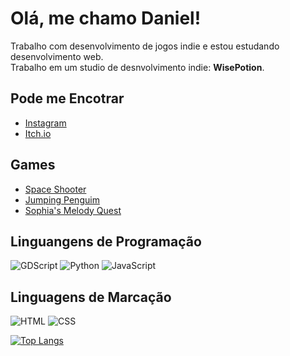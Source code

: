 # Olá, me chamo Daniel!
Trabalho com desenvolvimento de jogos indie e estou estudando desenvolvimento web.
<br>
Trabalho em um studio de desnvolvimento indie: **WisePotion**.
## Pode me Encotrar
- <a href="https://www.instagram.com/danlima133">Instagram</a>
- <a href="https://daniel-lima.itch.io/">Itch.io</a>
## Games
- <a href="https://daniel-lima.itch.io/space-shooter" target="_blank">Space Shooter</a>
- <a href="https://daniel-lima.itch.io/jumping-penguim" target="_blank">Jumping Penguim</a>
- <a href="https://daniel-lima.itch.io/sophias-melody-quest" target="_blank">Sophia's Melody Quest</a>
## Linguangens de Programação
![GDScript](https://img.shields.io/badge/-GDScript-brightgreen?style=for-the-badge&logo=godot-engine&logoColor=white)
![Python](https://img.shields.io/badge/-Python-blue?style=for-the-badge&logo=python&logoColor=white)
![JavaScript](https://img.shields.io/badge/-JavaScript-yellow?style=for-the-badge&logo=javascript&logoColor=white)
<!--![PHP](https://img.shields.io/badge/-PHP-purple?style=for-the-badge&logo=php&logoColor=white)-->
## Linguagens de Marcação
![HTML](https://img.shields.io/badge/-HTML-orange?style=for-the-badge&logo=html5&logoColor=white)
![CSS](https://img.shields.io/badge/-CSS-blue?style=for-the-badge&logo=css3&logoColor=white)

[![Top Langs](https://github-readme-stats.vercel.app/api/top-langs/?username=danlima133&layout=compact&theme=dark)](https://github.com/seu_usuario)



